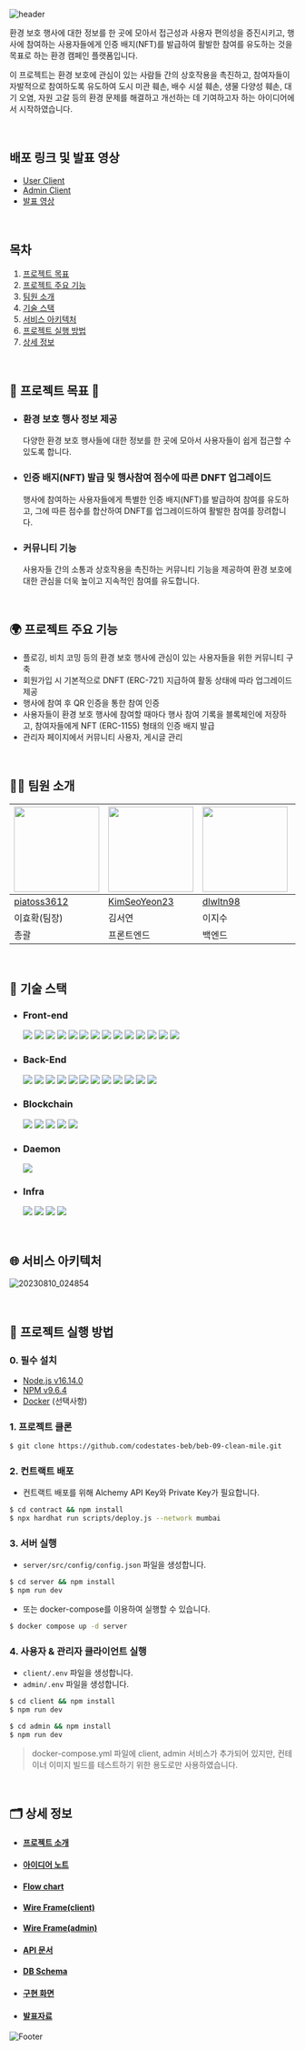 ![header](https://capsule-render.vercel.app/api?type=Waving&color=0:C6FCA6,100:56D80C&height=220&section=header&text=Clean%20Mile&fontSize=80&fontColor=FFFFFF&fontAlignY=38)

환경 보호 행사에 대한 정보를 한 곳에 모아서 접근성과 사용자 편의성을 증진시키고, 행사에 참여하는 사용자들에게 인증 배지(NFT)를 발급하여 활발한 참여를 유도하는 것을 목표로 하는 환경 캠페인 플랫폼입니다.

이 프로젝트는 환경 보호에 관심이 있는 사람들 간의 상호작용을 촉진하고, 참여자들이 자발적으로 참여하도록 유도하여 도시 미관 훼손, 배수 시설 훼손, 생물 다양성 훼손, 대기 오염, 자원 고갈 등의 환경 문제를 해결하고 개선하는 데 기여하고자 하는 아이디어에서 시작하였습니다.

<br/>

## 배포 링크 및 발표 영상

- [User Client](https://www.clean-mile.co/)
- [Admin Client](https://admin.clean-mile.co/)
- [발표 영상](https://youtu.be/h5LOCKehv7c)

<br/>

## 목차

1. [프로젝트 목표](#-프로젝트-목표-)
2. [프로젝트 주요 기능](#-프로젝트-주요-기능)
3. [팀원 소개](#-팀원-소개)
4. [기술 스택](#-기술-스택)
5. [서비스 아키텍처](#-서비스-아키텍처)
6. [프로젝트 실행 방법](#-프로젝트-실행-방법)
7. [상세 정보](#%EF%B8%8F-상세-정보)

<br/>

## 🌱 프로젝트 목표 🌱

- ### 환경 보호 행사 정보 제공
  다양한 환경 보호 행사들에 대한 정보를 한 곳에 모아서 사용자들이 쉽게 접근할 수 있도록 합니다.
- ### 인증 배지(NFT) 발급 및 행사참여 점수에 따른 DNFT 업그레이드
  행사에 참여하는 사용자들에게 특별한 인증 배지(NFT)를 발급하여 참여를 유도하고, 그에 따른 점수를 합산하여 DNFT를 업그레이드하여 활발한 참여를 장려합니다.
- ### 커뮤니티 기능
  사용자들 간의 소통과 상호작용을 촉진하는 커뮤니티 기능을 제공하여 환경 보호에 대한 관심을 더욱 높이고 지속적인 참여를 유도합니다.

<br/>

## 🌍 프로젝트 주요 기능

- 플로깅, 비치 코밍 등의 환경 보호 행사에 관심이 있는 사용자들을 위한 커뮤니티 구축
- 회원가입 시 기본적으로 DNFT (ERC-721) 지급하여 활동 상태에 따라 업그레이드 제공
- 행사에 참여 후 QR 인증을 통한 참여 인증
- 사용자들이 환경 보호 행사에 참여할 때마다 행사 참여 기록을 블록체인에 저장하고, 참여자들에게 NFT (ERC-1155) 형태의 인증 배지 발급
- 관리자 페이지에서 커뮤니티 사용자, 게시글 관리

<br/>

## 👨‍💻 팀원 소개

| <img src="https://avatars.githubusercontent.com/u/61569834?v=4" width="150" height="150"/> | <img src="https://img.koreapas.com/i/1bbfb22/resize" width="150" height="150"/> | <img src="https://encrypted-tbn3.gstatic.com/images?q=tbn:ANd9GcTNvMh7Hea9AZjrCAGa2k8RfkZdcqPbU9OC2MFOqlSf6ABXFkPU" width="150" height="150"/> | <img src="https://avatars.githubusercontent.com/u/126757767?v=4" width="150" height="150"/> |
| ------------------------------------------------------------------------------------------ | ------------------------------------------------------------------------------- | ---------------------------------------------------------------------------------------------------------------------------------------------- | ------------------------------------------------------------------------------------------- |
| [piatoss3612](https://github.com/piatoss3612)                                              | [KimSeoYeon23](https://github.com/KimSeoYeon23)                                 | [dlwltn98](https://github.com/dlwltn98)                                                                                                        | [dokpark21](https://github.com/dokpark21)                                                   |
| 이효확(팀장)                                                                               | 김서연                                                                          | 이지수                                                                                                                                         | 박상현                                                                                      |
| 총괄                                                                                       | 프론트엔드                                                                      | 백엔드                                                                                                                                         | 컨트랙트                                                                                    |

<br/>

## 🔧 기술 스택

- ### Front-end

    <img src="https://img.shields.io/badge/typescript-3178C6?style=for-the-badge&logo=typescript&logoColor=black"> 
    <img src="https://img.shields.io/badge/javascript-F7DF1E?style=for-the-badge&logo=javascript&logoColor=black"> 
    <img src="https://img.shields.io/badge/React-61DAFB?style=for-the-badge&logo=React&logoColor=black"> 
    <img src="https://img.shields.io/badge/Next.js-000000?style=for-the-badge&logo=Next.js&logoColor=white"> 
    <img src="https://img.shields.io/badge/next_translate-000000?style=for-the-badge&logoColor=white">
    <img src="https://img.shields.io/badge/redux-764ABC?style=for-the-badge&logo=redux&logoColor=white"> 
    <img src="https://img.shields.io/badge/reduxsaga-999999?style=for-the-badge&logo=reduxsaga&logoColor=white"> 
    <img src="https://img.shields.io/badge/tailwindcss-06B6D4?style=for-the-badge&logo=tailwindcss&logoColor=white"> 
    <img src="https://img.shields.io/badge/axios-5A29E4?style=for-the-badge&logo=axios&logoColor=white"> 
    <img src="https://img.shields.io/badge/reactquery-FF4154?style=for-the-badge&logo=reactquery&logoColor=white"> 
    <img src="https://img.shields.io/badge/web3.js-F16822?style=for-the-badge&logo=web3dotjs&logoColor=white"> 
    <img src="https://img.shields.io/badge/three.js-000000?style=for-the-badge&logo=threedotjs&logoColor=white">
    <img src="https://img.shields.io/badge/mui-007FFF?style=for-the-badge&logo=mui&logoColor=white">
    <img src="https://img.shields.io/badge/eslint-4B32C3?style=for-the-badge&logo=eslint&logoColor=white">

- ### Back-End

    <img src="https://img.shields.io/badge/javascript-F7DF1E?style=for-the-badge&logo=javascript&logoColor=black"> 
    <img src="https://img.shields.io/badge/node.js-339933?style=for-the-badge&logo=nodedotjs&logoColor=white"> 
    <img src="https://img.shields.io/badge/express-000000?style=for-the-badge&logo=express&logoColor=white"> 
    <img src="https://img.shields.io/badge/jsonwebtokens-000000?style=for-the-badge&logo=jsonwebtokens&logoColor=white"> 
    <img src="https://img.shields.io/badge/mongodb-47A248?style=for-the-badge&logo=mongodb&logoColor=white"> 
    <img src="https://img.shields.io/badge/mocha-8D6748?style=for-the-badge&logo=mocha&logoColor=white">
    <img src="https://img.shields.io/badge/chai-A30701?style=for-the-badge&logo=chai&logoColor=white">
    <img src="https://img.shields.io/badge/jest-C21325?style=for-the-badge&logo=jest&logoColor=white">
    <img src="https://img.shields.io/badge/postman-FF6C37?style=for-the-badge&logo=postman&logoColor=white">
    <img src="https://img.shields.io/badge/ethers.js-3C3C3D?style=for-the-badge&logoColor=white">
    <img src="https://img.shields.io/badge/aws_sdk-232F3E?style=for-the-badge&logo=amazonaws&logoColor=white">
    <img src="https://img.shields.io/badge/amazons3-569A31?style=for-the-badge&logo=amazons3&logoColor=white">

- ### Blockchain

    <img src="https://img.shields.io/badge/solidity-363636?style=for-the-badge&logo=solidity&logoColor=white">
    <img src="https://img.shields.io/badge/openzeppelin-4E5EE4?style=for-the-badge&logo=openzeppelin&logoColor=white">
    <img src="https://img.shields.io/badge/mocha-8D6748?style=for-the-badge&logo=mocha&logoColor=white">
    <img src="https://img.shields.io/badge/chai-A30701?style=for-the-badge&logo=chai&logoColor=white">
    <img src="https://img.shields.io/badge/hardhat-000000?style=for-the-badge&logo=hardhat&logoColor=white">

- ### Daemon

    <img src="https://img.shields.io/badge/pm2-2B037A?style=for-the-badge&logo=pm2&logoColor=white">

- ### Infra
    <img src="https://img.shields.io/badge/githubactions-2088FF?style=for-the-badge&logo=githubactions&logoColor=white">
    <img src="https://img.shields.io/badge/docker-2496ED?style=for-the-badge&logo=docker&logoColor=white">
    <img src="https://img.shields.io/badge/terraform-7B42BC?style=for-the-badge&logo=terraform&logoColor=white">
    <img src="https://img.shields.io/badge/amazon_aws-232F3E?style=for-the-badge&logo=amazonaws&logoColor=white">

<br/>

## 🌐 서비스 아키텍처

![20230810_024854](https://github.com/codestates-beb/beb-09-clean-mile/assets/61569834/96bca882-46ba-4420-8017-7b50aae73232)

<br/>

## 🚀 프로젝트 실행 방법

### 0. 필수 설치

- [Node.js v16.14.0](https://nodejs.org/ko/)
- [NPM v9.6.4](https://www.npmjs.com/)
- [Docker](https://www.docker.com/) (선택사항)

### 1. 프로젝트 클론

```bash
$ git clone https://github.com/codestates-beb/beb-09-clean-mile.git
```
### 2. 컨트랙트 배포

- 컨트랙트 배포를 위해 Alchemy API Key와 Private Key가 필요합니다.

```bash
$ cd contract && npm install
$ npx hardhat run scripts/deploy.js --network mumbai
```

### 3. 서버 실행

- `server/src/config/config.json` 파일을 생성합니다.

```bash
$ cd server && npm install
$ npm run dev
```

- 또는 docker-compose를 이용하여 실행할 수 있습니다.

```bash
$ docker compose up -d server
```

### 4. 사용자 & 관리자 클라이언트 실행

- `client/.env` 파일을 생성합니다.
- `admin/.env` 파일을 생성합니다.

```bash
$ cd client && npm install
$ npm run dev
```

```bash
$ cd admin && npm install
$ npm run dev
```

> docker-compose.yml 파일에 client, admin 서비스가 추가되어 있지만, 컨테이너 이미지 빌드를 테스트하기 위한 용도로만 사용하였습니다.

<br/>

## 🗂️ 상세 정보

- #### [프로젝트 소개](https://github.com/codestates-beb/beb-09-clean-mile/wiki)
- #### [아이디어 노트](https://github.com/codestates-beb/beb-09-clean-mile/wiki/Idea)
- #### [Flow chart](https://github.com/codestates-beb/beb-09-clean-mile/wiki/Flow-chart)
- #### [Wire Frame(client)](https://github.com/codestates-beb/beb-09-clean-mile/wiki/Wire-Frame-%E2%80%90-client)
- #### [Wire Frame(admin)](https://github.com/codestates-beb/beb-09-clean-mile/wiki/Wire-Frame-%E2%80%90-admin)
- #### [API 문서](https://documenter.getpostman.com/view/26736336/2s946o5pn6#7cce518f-94ac-4962-b5ce-bf200a001639)
- #### [DB Schema](https://github.com/codestates-beb/beb-09-clean-mile/wiki/DB-Schema)
- #### [구현 화면](https://github.com/codestates-beb/beb-09-clean-mile/wiki/%EA%B5%AC%ED%98%84-%ED%99%94%EB%A9%B4)
- #### [발표자료](https://docs.google.com/presentation/d/12tAatS807ki-KKteL0nSU3NdAu2GexhEGhL3wRWXNLM/edit#slide=id.g239e59f90a6_0_3)

![Footer](https://capsule-render.vercel.app/api?type=waving&color=0:C6FCA6,100:56D80C&height=100&section=footer)
